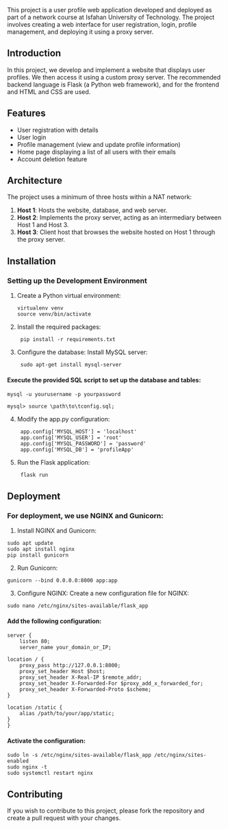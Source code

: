 This project is a user profile web application developed and deployed as part of a network course at Isfahan University of Technology. The project involves creating a web interface for user registration, login, profile management, and deploying it using a proxy server.


## Introduction

In this project, we develop and implement a website that displays user profiles. We then access it using a custom proxy server. The recommended backend language is Flask (a Python web framework), and for the frontend and HTML and  CSS are used.

## Features

- User registration with details
- User login
- Profile management (view and update profile information)
- Home page displaying a list of all users with their emails
- Account deletion feature

## Architecture

The project uses a minimum of three hosts within a NAT network:

1. **Host 1**: Hosts the website, database, and web server.
2. **Host 2**: Implements the proxy server, acting as an intermediary between Host 1 and Host 3.
3. **Host 3**: Client host that browses the website hosted on Host 1 through the proxy server.

## Installation

### Setting up the Development Environment

1. Create a Python virtual environment:

       virtualenv venv
       source venv/bin/activate

2. Install the required packages:

        pip install -r requirements.txt
  
3. Configure the database:
Install MySQL server:

        sudo apt-get install mysql-server
  
#### Execute the provided SQL script to set up the database and tables:

    mysql -u yourusername -p yourpassword 

    mysql> source \path\to\tconfig.sql;

4. Modify the app.py configuration:

        app.config['MYSQL_HOST'] = 'localhost'
        app.config['MYSQL_USER'] = 'root'
        app.config['MYSQL_PASSWORD'] = 'password'
        app.config['MYSQL_DB'] = 'profileApp'
5. Run the Flask application:

        flask run


## Deployment
### For deployment, we use NGINX and Gunicorn:

  1. Install NGINX and Gunicorn:
  
    sudo apt update
    sudo apt install nginx
    pip install gunicorn
  2. Run Gunicorn:

    gunicorn --bind 0.0.0.0:8000 app:app
  3. Configure NGINX: Create a new configuration file for NGINX:

    sudo nano /etc/nginx/sites-available/flask_app

    
  #### Add the following configuration:

    server {
        listen 80;
        server_name your_domain_or_IP;

    location / {
        proxy_pass http://127.0.0.1:8000;
        proxy_set_header Host $host;
        proxy_set_header X-Real-IP $remote_addr;
        proxy_set_header X-Forwarded-For $proxy_add_x_forwarded_for;
        proxy_set_header X-Forwarded-Proto $scheme;
    }

    location /static {
        alias /path/to/your/app/static;
    }
    }  
  #### Activate the configuration:

    sudo ln -s /etc/nginx/sites-available/flask_app /etc/nginx/sites-enabled
    sudo nginx -t
    sudo systemctl restart nginx





## Contributing
If you wish to contribute to this project, please fork the repository and create a pull request with your changes.





   
